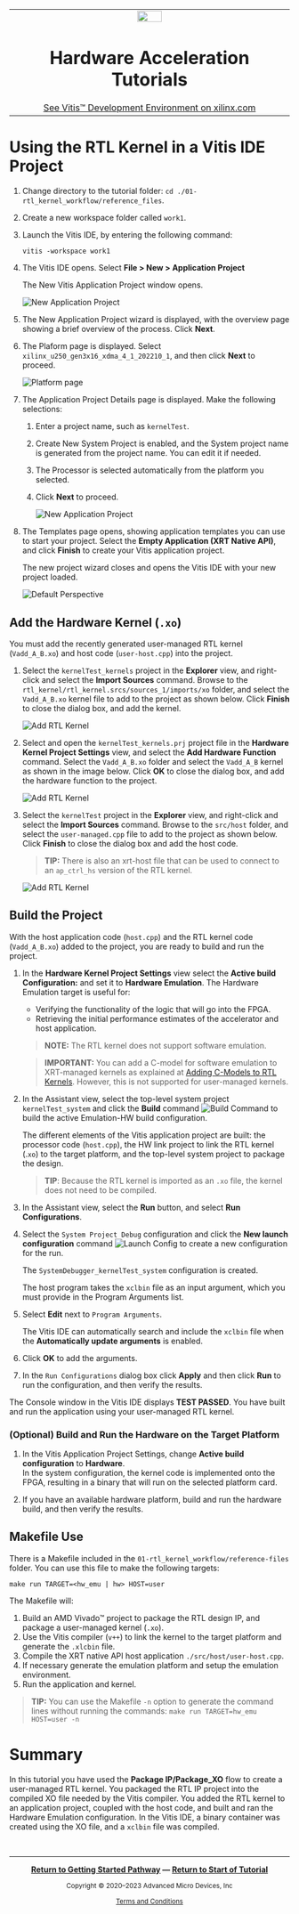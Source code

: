 <table class="sphinxhide" width="100%">
 <tr width="100%">
    <td align="center"><img src="https://raw.githubusercontent.com/Xilinx/Image-Collateral/main/xilinx-logo.png" width="30%"/><h1>Hardware Acceleration Tutorials</h1>
    <a href="https://www.xilinx.com/products/design-tools/vitis.html">See Vitis™ Development Environment on xilinx.com</a>
    </td>
 </tr>
</table>

# Using the RTL Kernel in a Vitis IDE Project

1. Change directory to the tutorial folder: `cd ./01-rtl_kernel_workflow/reference_files`.

2. Create a new workspace folder called `work1`.

3. Launch the Vitis IDE, by entering the following command:

   ```
   vitis -workspace work1
   ```

4. The Vitis IDE opens. Select **File > New > Application Project**

   The New Vitis Application Project window opens.  

   ![New Application Project](images/rtl_kernel-new_application_project.png)

5. The New Application Project wizard is displayed, with the overview page showing a brief overview of the process. Click **Next**.

6. The Plaform page is displayed. Select `xilinx_u250_gen3x16_xdma_4_1_202210_1`, and then click **Next** to proceed.

   ![Platform page](images/rtl_kernel-platform_page.png)

7. The Application Project Details page is displayed. Make the following selections:  

   1. Enter a project name, such as `kernelTest`.  
   2. Create New System Project is enabled, and the System project name is generated from the project name. You can edit it if needed.
   3. The Processor is selected automatically from the platform you selected.
   4. Click **Next** to proceed.  

      ![New Application Project](images/rtl_kernel-details_page.png)

8. The Templates page opens, showing application templates you can use to start your project. Select the **Empty Application (XRT Native API)**, and click **Finish** to create your Vitis application project.  

      The new project wizard closes and opens the Vitis IDE with your new project loaded.

   ![Default Perspective](images/rtl_kernel-default_perspective.png)

## Add the Hardware Kernel (`.xo`)

You must add the recently generated user-managed RTL kernel (`Vadd_A_B.xo`) and host code (`user-host.cpp`) into the project.

1. Select the `kernelTest_kernels` project in the **Explorer** view, and right-click and select the **Import Sources** command. Browse to the  `rtl_kernel/rtl_kernel.srcs/sources_1/imports/xo` folder, and select the `Vadd_A_B.xo` kernel file to add to the project as shown below. Click **Finish** to close the dialog box, and add the kernel.

   ![Add RTL Kernel](images/add_rtl_kernel.png)

2. Select and open the `kernelTest_kernels.prj` project file in the **Hardware Kernel Project Settings** view, and select the **Add Hardware Function** command. Select the  `Vadd_A_B.xo` folder and select the `Vadd_A_B` kernel as shown in the image below. Click **OK** to close the dialog box, and add the hardware function to the project.

   ![Add RTL Kernel](images/add_rtl_kernel-hw-function.png)

3. Select the `kernelTest` project in the **Explorer** view, and right-click and select the **Import Sources** command. Browse to the `src/host` folder, and select the `user-managed.cpp` file to add to the project as shown below. Click **Finish** to close the dialog box and add the host code.

      >**TIP:** There is also an xrt-host file that can be used to connect to an `ap_ctrl_hs` version of the RTL kernel.

      ![Add RTL Kernel](images/add_rtl_kernel-host.png)

## Build the Project

With the host application code (`host.cpp`) and the RTL kernel code (`Vadd_A_B.xo`) added to the project, you are ready to build and run the project.

1. In the **Hardware Kernel Project Settings** view select the **Active build Configuration:** and set it to **Hardware Emulation**. The Hardware Emulation target is useful for:
   - Verifying the functionality of the logic that will go into the FPGA.
   - Retrieving the initial performance estimates of the accelerator and host application.

    >**NOTE:** The RTL kernel does not support software emulation.

   >**IMPORTANT:** You can add a C-model for software emulation to XRT-managed kernels as explained at [Adding C-Models to RTL Kernels](https://docs.xilinx.com/r/en-US/ug1393-vitis-application-acceleration/Adding-C-Models-to-RTL-Kernels). However, this is not supported for user-managed kernels.

2. In the Assistant view, select the top-level system project `kernelTest_system` and click the **Build** command ![Build Command](./images/icon_build.png) to build the active Emulation-HW build configuration.

   The different elements of the Vitis application project are built: the processor code (`host.cpp`), the HW link project to link the RTL kernel (.`xo`) to the target platform, and the top-level system project to package the design.

    >**TIP**: Because the RTL kernel is imported as an `.xo` file, the kernel does not need to be compiled.  

3. In the Assistant view, select the **Run** button, and select **Run Configurations**.

4. Select the `System Project Debug` configuration and click the **New launch configuration** command ![Launch Config](./images/icon-new-launch-config.png) to create a new configuration for the run.

   The `SystemDebugger_kernelTest_system` configuration is created.

   The host program takes the `xclbin` file as an input argument, which you must provide in the Program Arguments list.

5. Select **Edit** next to `Program Arguments`.

   The Vitis IDE can automatically search and include the `xclbin` file when the **Automatically update arguments** is enabled.

6. Click **OK** to add the arguments.

7. In the `Run Configurations` dialog box click **Apply** and then click **Run** to run the configuration, and then verify the results.

The Console window in the Vitis IDE displays **TEST PASSED**. You have built and run the application using your user-managed RTL kernel.

### (Optional) Build and Run the Hardware on the Target Platform

1. In the Vitis Application Project Settings, change **Active build configuration** to **Hardware**.  
In the system configuration, the kernel code is implemented onto the FPGA, resulting in a binary that will run on the selected platform card.  

2. If you have an available hardware platform, build and run the hardware build, and then verify the results.

## Makefile Use

There is a Makefile included in the `01-rtl_kernel_workflow/reference-files` folder. You can use this file to make the following targets:

```
make run TARGET=<hw_emu | hw> HOST=user
```

The Makefile will:

1. Build an AMD Vivado™ project to package the RTL design IP, and package a user-managed kernel (`.xo`).
2. Use the Vitis compiler (`v++`) to link the kernel to the target platform and generate the `.xlcbin` file.
3. Compile the XRT native API host application `./src/host/user-host.cpp`.
4. If necessary generate the emulation platform and setup the emulation environment.
5. Run the application and kernel.

>**TIP:** You can use the Makefile `-n` option to generate the command lines without running the commands: `make run TARGET=hw_emu HOST=user -n`

# Summary

In this tutorial you have used the **Package IP/Package_XO** flow to create a user-managed RTL kernel. You packaged the RTL IP project into the compiled XO file needed by the Vitis compiler. You added the RTL kernel to an application project, coupled with the host code, and built and ran the Hardware Emulation configuration.  In the Vitis IDE, a binary container was created using the XO file, and a `xclbin` file was compiled.

</br>
<hr/>
<p align="center" class="sphinxhide"><b><a href="/README.md">Return to Getting Started Pathway</a> — <a href="./README.md">Return to Start of Tutorial</a></b></p>


<p class="sphinxhide" align="center"><sub>Copyright © 2020–2023 Advanced Micro Devices, Inc</sub></p>

<p class="sphinxhide" align="center"><sup><a href="https://www.amd.com/en/corporate/copyright">Terms and Conditions</a></sup></p>
